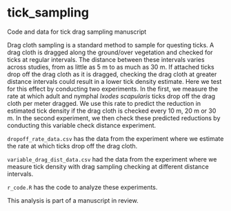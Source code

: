 # tick_sampling
Code and data for tick drag sampling manuscript

Drag cloth sampling is a standard method to sample for questing ticks. A drag cloth is dragged along the ground/over vegetation and checked for ticks at regular intervals. The distance between these intervals varies across studies, from as little as 5 m to as much as 30 m. If attached ticks drop off the drag cloth as it is dragged, checking the drag cloth at greater distance intervals could result in a lower tick density estimate. Here we test for this effect by conducting two experiments. In the first, we measure the rate at which adult and nymphal _Ixodes scapularis_ ticks drop off the drag cloth per meter dragged. We use this rate to predict the reduction in estimated tick density if the drag cloth is checked every 10 m, 20 m or 30 m. In the second experiment, we then check these predicted reductions by conducting this variable check distance experiment. 

`dropoff_rate_data.csv` has the data from the experiment where we estimate the rate at which ticks drop off the drag cloth.

`variable_drag_dist_data.csv` had the data from the experiment where we measure tick density with drag sampling checking at different distance intervals.

`r_code.R` has the code to analyze these experiments.

This analysis is part of a manuscript in review.